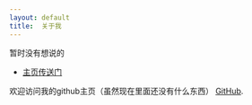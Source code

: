 ```yaml
---
layout: default
title:  关于我
---
```


<p class="message">
  暂时没有想说的
</p>


* [主页传送门](https://hotpotandme.github.io/)

欢迎访问我的github主页（虽然现在里面还没有什么东西） [GitHub](https://github.com/HotPotAndMe).
